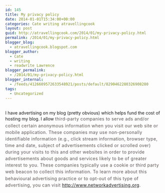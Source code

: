 ```yaml
---
id: 145
title: My privacy policy
date: 2014-01-01T15:34:00+00:00
categories: Cate writing atravellingcook
layout: post
guid: http://atravellingcook.com/2014/01/my-privacy-policy.html
permalink: /2014/01/my-privacy-policy.html
blogger_blog:
  - atravellingcook.blogspot.com
blogger_author:
  - Cate
  - writing
  - readwrite Lawrence
blogger_permalink:
  - /2014/01/my-privacy-policy.html
blogger_internal:
  - /feeds/4126609572633548921/posts/default/8290462280326908280
tags:
  - Uncategorized
---
```

<i ><br /></i>I have advertising on my blog (pretty obvious) which helps fund the cost of hosting my blog. I allow&nbsp;<span style="color: #5d5454; letter-spacing: 0.5px; line-height: 21.125px;">third-party companies to serve ads and/or collect certain anonymous information when you visit our web site or mobile application. These companies may use non-personally identifiable information (e.g., click stream information, browser type, time and date, subject of advertisements clicked or scrolled over) during your visits to this and other websites in order to provide advertisements about goods and services likely to be of greater interest to you. These companies typically use a cookie or third party web beacon to collect this information. To learn more about this behavioural advertising practice or to opt-out of this type of advertising, you can visit http://www.networkadvertising.org.
